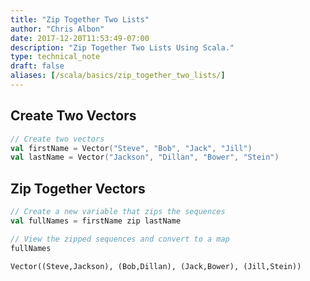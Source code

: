 ```yaml
---
title: "Zip Together Two Lists"
author: "Chris Albon"
date: 2017-12-20T11:53:49-07:00
description: "Zip Together Two Lists Using Scala."
type: technical_note
draft: false
aliases: [/scala/basics/zip_together_two_lists/]
---
```

## Create Two Vectors


```scala
// Create two vectors
val firstName = Vector("Steve", "Bob", "Jack", "Jill")
val lastName = Vector("Jackson", "Dillan", "Bower", "Stein")
```

## Zip Together Vectors


```scala
// Create a new variable that zips the sequences
val fullNames = firstName zip lastName
```


```scala
// View the zipped sequences and convert to a map
fullNames
```




    Vector((Steve,Jackson), (Bob,Dillan), (Jack,Bower), (Jill,Stein))


